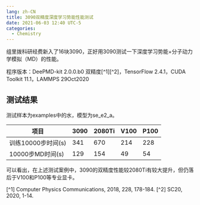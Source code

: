 ```yaml
---
lang: zh-CN
title: 3090双精度深度学习势能性能测试
date: 2021-06-03 12:40 UTC-5
categories:
  - Chemistry
---
```


组里拨科研经费新入了16块3090，正好用3090测试一下深度学习势能+分子动力学模拟（MD）的性能。

程序版本：DeePMD-kit 2.0.0.b0 双精度[^1][^2]，TensorFlow 2.4.1，CUDA Toolkit 11.1，LAMMPS 29Oct2020

## 测试结果

测试样本为examples中的水，模型为se_e2_a。

| 项目                | 3090   |  2080Ti  | V100    | P100
| ------------------- | ------ | -------- | ------- | -------
| 训练10000步时间(s)   | 341    | 670      | 214     | 228
| 10000步MD时间(s)     | 129    | 154      | 49      | 54

可以看出，在上述测试案例中，3090的双精度性能较2080Ti有较大提升，但仍落后于V100和P100等专业显卡。

[^1] Computer Physics Communications, 2018, 228, 178-184.
[^2] SC20, 2020, 1-14.
